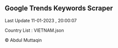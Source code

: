 

## Google Trends Keywords Scraper 
 
Last Update 11-01-2023 , 20:00:07

Country List :
VIETNAM.json



© Abdul Muttaqin 
